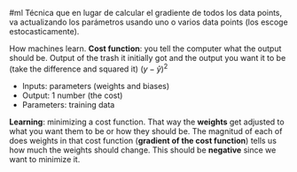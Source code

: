 #ml 
Técnica que en lugar de calcular el gradiente de todos los data points, va actualizando los parámetros usando uno o varios data points (los escoge estocasticamente).

How machines learn. 
**Cost function**: you tell the computer what the output should be. Output of the trash it initially got and the output you want it to be (take the difference and squared it) $(y-\hat{y})^2$
- Inputs: parameters (weights and biases)
- Output: 1 number (the cost)
- Parameters: training data

**Learning**: minimizing a cost function. That way the **weights** get adjusted to what you want them to be or how they should be. 
The magnitud of each of does weights in that cost function (**gradient of the cost function**) tells us how much the weights should change. This should be **negative** since we want to minimize it.